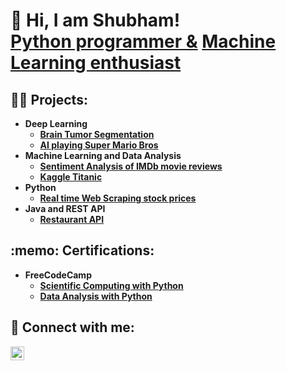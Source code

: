 <h1> 👋 Hi, I am Shubham! 
 <br/><a href="https://github.com/Jakhmola">Python programmer &</a> <a href="https://www.linkedin.com/in/Jakhmola/">Machine Learning enthusiast</a>
<h2>👨‍💻 Projects:</h2>

- <b>Deep Learning</b>
  - <b>[Brain Tumor Segmentation](https://github.com/Jakhmola/Brain-Tumor-Segmentation)</b>
  - <b>[AI playing Super Mario Bros](https://github.com/Jakhmola/Super-Mario-AI)</b>
- <b>Machine Learning and Data Analysis</b>
  - <b>[Sentiment Analysis of IMDb movie reviews](https://github.com/Jakhmola/Sentiment-Analysis) </b>
  - <b>[Kaggle Titanic](https://github.com/Jakhmola/Kaggle-Titanic) </b>
- <b>Python</b>
  - <b>[Real time Web Scraping stock prices](https://github.com/Jakhmola/Web-Scraping-Stock-Price) </b>
- <b>Java and REST API</b>
  - <b>[Restaurant API](https://github.com/Jakhmola/Restaurant-API) </b>

<h2> :memo: Certifications: </h2>
 
 - <b>FreeCodeCamp</b>
   - <b>[Scientific Computing with Python](https://freecodecamp.org/certification/fcc4590a051-c41a-497c-80d3-8144a1204a8c/scientific-computing-with-python-v7) </b>
   - <b>[Data Analysis with Python](https://www.freecodecamp.org/certification/fcc4590a051-c41a-497c-80d3-8144a1204a8c/data-analysis-with-python-v7) </b>

<h2> 🤳 Connect with me:</h2>

[<img align="left" alt="Shubham_Jakhmola | LinkedIn" width="22px" src="https://cdn.jsdelivr.net/npm/simple-icons@v3/icons/linkedin.svg" />][linkedin]

[linkedin]: https://www.linkedin.com/in/jakhmola/



<!--
**Jakhmola/Jakhmola** is a ✨ _special_ ✨ repository because its `README.md` (this file) appears on your GitHub profile.

Here are some ideas to get you started:

- 🔭 I’m currently working on ...
- 🌱 I’m currently learning ...
- 👯 I’m looking to collaborate on ...
- 🤔 I’m looking for help with ...
- 💬 Ask me about ...
- 📫 How to reach me: ...
- 😄 Pronouns: ...
- ⚡ Fun fact: ...
-->
